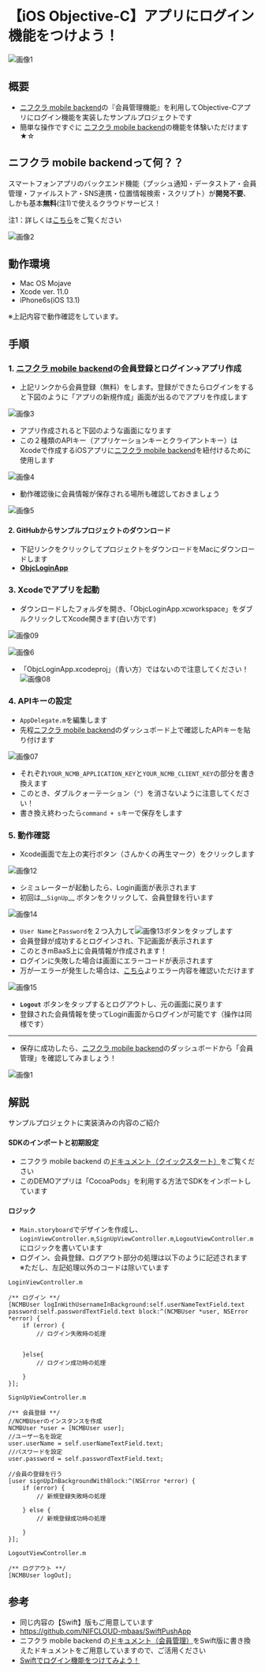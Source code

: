 # 【iOS Objective-C】アプリにログイン機能をつけよう！
![画像1](/readme-img/001.png)

## 概要
* [ニフクラ mobile backend](https://mbaas.nifcloud.com/)の『会員管理機能』を利用してObjective-Cアプリにログイン機能を実装したサンプルプロジェクトです
* 簡単な操作ですぐに [ニフクラ mobile backend](https://mbaas.nifcloud.com/)の機能を体験いただけます★☆

## ニフクラ mobile backendって何？？
スマートフォンアプリのバックエンド機能（プッシュ通知・データストア・会員管理・ファイルストア・SNS連携・位置情報検索・スクリプト）が**開発不要**、しかも基本**無料**(注1)で使えるクラウドサービス！

注1：詳しくは[こちら](https://mbaas.nifcloud.com/price.htm)をご覧ください

![画像2](/readme-img/002.png)

## 動作環境
* Mac OS Mojave
* Xcode ver. 11.0 
* iPhone6s(iOS 13.1)

※上記内容で動作確認をしています。


## 手順
### 1. [ニフクラ mobile backend](https://mbaas.nifcloud.com/)の会員登録とログイン→アプリ作成

* 上記リンクから会員登録（無料）をします。登録ができたらログインをすると下図のように「アプリの新規作成」画面が出るのでアプリを作成します

![画像3](/readme-img/003.png)

* アプリ作成されると下図のような画面になります
* この２種類のAPIキー（アプリケーションキーとクライアントキー）はXcodeで作成するiOSアプリに[ニフクラ mobile backend](https://mbaas.nifcloud.com/)を紐付けるために使用します

![画像4](/readme-img/004.png)

* 動作確認後に会員情報が保存される場所も確認しておきましょう

![画像5](/readme-img/005.png)

#### 2. GitHubからサンプルプロジェクトのダウンロード
* 下記リンクをクリックしてプロジェクトをダウンロードをMacにダウンロードします
 * __[ObjcLoginApp](https://github.com/NIFCLOUD-mbaas/ObjcLoginApp/archive/master.zip)__

### 3. Xcodeでアプリを起動
* ダウンロードしたフォルダを開き、「ObjcLoginApp.xcworkspace」をダブルクリックしてXcode開きます(白い方です)

![画像09](/readme-img/009.png)

![画像6](/readme-img/006.png)

* 「ObjcLoginApp.xcodeproj」（青い方）ではないので注意してください！
![画像08](/readme-img/008.png)

### 4. APIキーの設定

* `AppDelegate.m`を編集します
* 先程[ニフクラ mobile backend](https://mbaas.nifcloud.com/)のダッシュボード上で確認したAPIキーを貼り付けます

![画像07](/readme-img/007.png)

* それぞれ`YOUR_NCMB_APPLICATION_KEY`と`YOUR_NCMB_CLIENT_KEY`の部分を書き換えます
 * このとき、ダブルクォーテーション（`"`）を消さないように注意してください！
* 書き換え終わったら`command + s`キーで保存をします

### 5. 動作確認
* Xcode画面で左上の実行ボタン（さんかくの再生マーク）をクリックします

![画像12](/readme-img/012.png)

* シミュレーターが起動したら、Login画面が表示されます
* 初回は__`SignUp`__ ボタンをクリックして、会員登録を行います

![画像14](/readme-img/014.png)

* `User Name`と`Password`を２つ入力して![画像13](/readme-img/013.png)ボタンをタップします
* 会員登録が成功するとログインされ、下記画面が表示されます
 * このときmBaaS上に会員情報が作成されます！
 * ログインに失敗した場合は画面にエラーコードが表示されます
 * 万が一エラーが発生した場合は、[こちら](https://mbaas.nifcloud.com/doc/current/rest/common/error.html)よりエラー内容を確認いただけます

![画像15](/readme-img/015.png)

* __`Logout`__ ボタンをタップするとログアウトし、元の画面に戻ります
* 登録された会員情報を使ってLogin画面からログインが可能です（操作は同様です）

-----

* 保存に成功したら、[ニフクラ mobile backend](https://mbaas.nifcloud.com/)のダッシュボードから「会員管理」を確認してみましょう！

![画像1](/readme-img/001.png)

## 解説
サンプルプロジェクトに実装済みの内容のご紹介

#### SDKのインポートと初期設定
* ニフクラ mobile backend の[ドキュメント（クイックスタート）](https://mbaas.nifcloud.com/doc/current/introduction/quickstart_ios.html)をご覧ください
 * このDEMOアプリは「CocoaPods」を利用する方法でSDKをインポートしています

#### ロジック
 * `Main.storyboard`でデザインを作成し、`LoginViewController.m`,`SignUpViewController.m`,`LogoutViewController.m`にロジックを書いています
 * ログイン、会員登録、ログアウト部分の処理は以下のように記述されます　※ただし、左記処理以外のコードは除いています

`LoginViewController.m`

```objc
/** ログイン **/
[NCMBUser logInWithUsernameInBackground:self.userNameTextField.text password:self.passwordTextField.text block:^(NCMBUser *user, NSError *error) {
    if (error) {
        // ログイン失敗時の処理


    }else{
        // ログイン成功時の処理

    }
}];
```

`SignUpViewController.m`

```objc
/** 会員登録 **/
//NCMBUserのインスタンスを作成
NCMBUser *user = [NCMBUser user];
//ユーザー名を設定
user.userName = self.userNameTextField.text;
//パスワードを設定
user.password = self.passwordTextField.text;

//会員の登録を行う
[user signUpInBackgroundWithBlock:^(NSError *error) {
    if (error) {
        // 新規登録失敗時の処理

    } else {
        // 新規登録成功時の処理

    }
}];
```

`LogoutViewController.m`

```objc
/** ログアウト **/
[NCMBUser logOut];
```

## 参考
* 同じ内容の【Swift】版もご用意しています
 * https://github.com/NIFCLOUD-mbaas/SwiftPushApp
* ニフクラ mobile backend の[ドキュメント（会員管理）](https://mbaas.nifcloud.com/doc/current/user/basic_usage_ios.html)をSwift版に書き換えたドキュメントをご用意していますので、ご活用ください
 * [Swiftでログイン機能をつけてみよう！](http://qiita.com/natsumo/items/25c97182fab4db5629b1)
